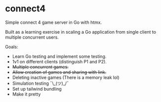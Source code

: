 # connect4

Simple connect 4 game server in Go with htmx.

Built as a learning exercise in scaling a Go application from single client to multiple concurrent users.

Goals:

- Learn Go testing and implement some testing.
- 1v1 on different clients (distinguish P1 and P2).
- ~~Multiple concurrent games.~~
- ~~Allow creation of games and sharing with link.~~
- Deleting inactive games (There is a memory leak lol)
- Simulation testing ¯\\\_(ツ)\_/¯
- Set up tailwind bundling
- Make it pretty
